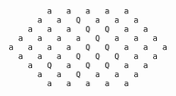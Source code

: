 <pre>
        a   a   a   a   a        
      a   a   Q   a   a   a      
    a   a   a   Q   Q   a   a    
  a   a   a   a   Q   a   a   a  
a   a   a   a   Q   Q   a   a   a
  a   a   a   Q   Q   Q   a   a  
    a   Q   a   Q   Q   a   a    
      a   a   Q   a   a   a      
        a   a   a   a   a        
</pre>
